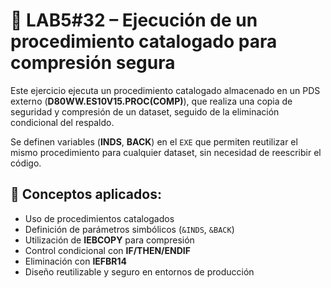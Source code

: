  # 📄 LAB5#32 – Ejecución de un procedimiento catalogado para compresión segura
 Este ejercicio ejecuta un procedimiento catalogado almacenado en un PDS externo (**D80WW.ES10V15.PROC(COMP)**), que realiza una copia de seguridad y compresión de un dataset, seguido de la eliminación condicional del respaldo.

 Se definen variables (**INDS**, **BACK**) en el `EXE` que permiten reutilizar el mismo procedimiento para cualquier dataset, sin necesidad de reescribir el código.

 ## 🧠 Conceptos aplicados:

 - Uso de procedimientos catalogados
 - Definición de parámetros simbólicos (`&INDS`, `&BACK`)
 - Utilización de **IEBCOPY** para compresión
 - Control condicional con **IF/THEN/ENDIF**
 - Eliminación con **IEFBR14**
 - Diseño reutilizable y seguro en entornos de producción
